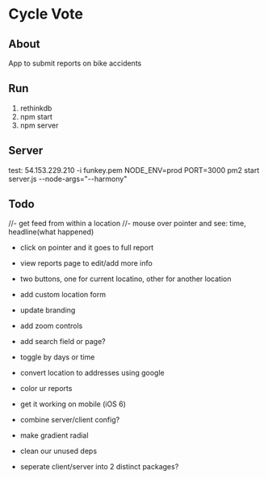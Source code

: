 # Cycle Vote

## About
App to submit reports on bike accidents

## Run
1. rethinkdb
2. npm start
3. npm server

## Server
test: 54.153.229.210 -i funkey.pem
NODE_ENV=prod PORT=3000 pm2 start server.js --node-args="--harmony"

## Todo
//- get feed from within a location
//- mouse over pointer and see: time, headline(what happened)
- click on pointer and it goes to full report
- view reports page to edit/add more info
- two buttons, one for current locatino, other for another location
- add custom location form
- update branding
- add zoom controls
- add search field or page?
- toggle by days or time
- convert location to addresses using google

- color ur reports
- get it working on mobile (iOS 6)
- combine server/client config?
- make gradient radial
- clean our unused deps
- seperate client/server into 2 distinct packages?
